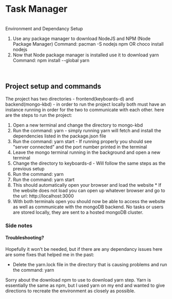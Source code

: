 <h1>Task Manager</h1><br />
</h2>Environment and Dependancy Setup</h2> 
<ol>
    <li>  Use any package manager to download NodeJS and NPM (Node Package Manager)
    Command: pacman -S nodejs npm        OR      choco install nodejs</li >
    <li>  Now that Node package manager is installed use it to download yarn 
    Command:    npm install --global yarn</li >
</ol>
    <br />
<h2>Project setup and commands</h2>
The project has two directories - frontend(keyboards-d) and backend(mongo-kbd) - in order to run the project locally both must have an instance running in order for the two to communicate with each other.
here are the steps to run the project: 
    <ol>
    <li> Open a new terminal and change the directory to mongo-kbd</li >
    <li> Run the command: yarn
        - simply running yarn will fetch and install the dependencies listed in the package.json file</li >
    <li> Run the command: yarn start
        - If running properly you should see "server connected" and the port number printed in the terminal</li >
    <li> Leave the mongo terminal running in the background and open a new terminal</li >
    <li> Change the directory to keyboards-d
        - Will follow the same steps as the previous setup</li >
    <li> Run the command: yarn</li >
    <li> Run the command: yarn start</li >
    <li> This should automatically open your browser and load the website * If the website does not load you can open up whatever browser and go to the url: http://localhost:3000 </li >
    <li> With both terminals open you should now be able to access the website as well as communicate with the mongoDB backend. No tasks or users are stored locally, they are sent to a hosted mongoDB cluster.</li >
</ol>
<h3>Side notes</h3>

<h4>Troubleshooting?</h4>
Hopefully it won't be needed, but if there are any dependancy issues here are some fixes that helped me in the past:

- Delete the yarn.lock file in the directory that is causing problems and run the command: yarn

Sorry about the download npm to use to download yarn step. Yarn is essentially the same as npm, but I used yarn on my end and wanted to give directions to recreate the environment as closely as possible.